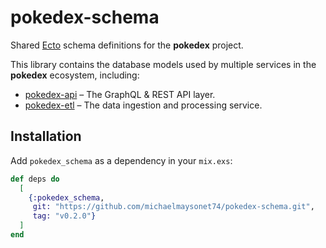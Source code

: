 # pokedex-schema

Shared [Ecto](https://hexdocs.pm/ecto/Ecto.html) schema definitions for the **pokedex** project.

This library contains the database models used by multiple services in the **pokedex** ecosystem, including:

- [pokedex-api](https://github.com/michaelmaysonet74/pokedex-api) – The GraphQL & REST API layer.
- [pokedex-etl](https://github.com/michaelmaysonet74/pokedex-etl) – The data ingestion and processing service.

## Installation

Add `pokedex_schema` as a dependency in your `mix.exs`:

```elixir
def deps do
  [
    {:pokedex_schema,
     git: "https://github.com/michaelmaysonet74/pokedex-schema.git",
     tag: "v0.2.0"}
  ]
end
```
